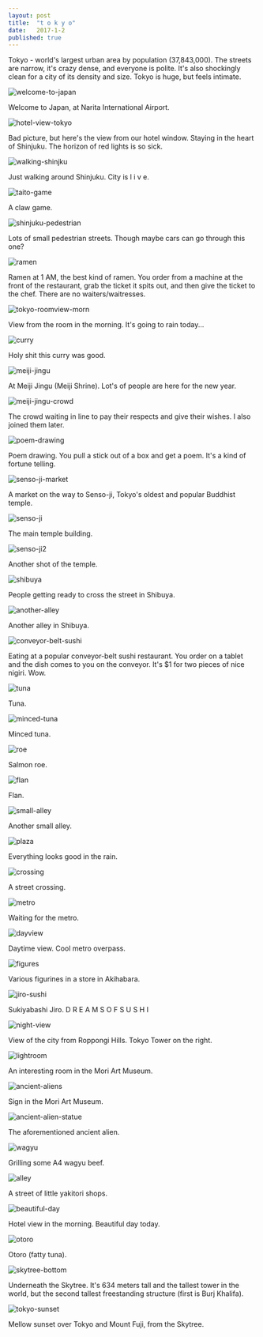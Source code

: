```yaml
---
layout: post
title:  "t o k y o"
date:   2017-1-2
published: true
---
```


Tokyo - world's largest urban area by population (37,843,000). The streets are narrow, it's crazy dense, and everyone is polite. It's also shockingly clean for a city of its density and size. Tokyo is huge, but feels intimate. 

![welcome-to-japan](https://lh3.googleusercontent.com/wyXN7DRbrdFu8VFveZ6o5T2tdM4MoGHAh_SoxYfOfceQoG-DQDtfqNicVQ1p3b1Cyc_wqP4Xow=w1747-h1310-no)

Welcome to Japan, at Narita International Airport. 

![hotel-view-tokyo](https://lh3.googleusercontent.com/C-RRfV9kE4wGJFJUxcBI33pZXcU1mjc1YjAesGfI6iIdNkbqWeboO-dNCviqNLzfyfnNsgGZFw=w1747-h1310-no)

Bad picture, but here's the view from our hotel window. Staying in the heart of Shinjuku. The horizon of red lights is so sick.

![walking-shinjku](https://lh3.googleusercontent.com/G-lVgZSTMVGocYgOeOVOBUmA2mpIz7UL4pUfxLIEd0vEm60zU-FCewy-WDep3ycWmAbKSpkrTw=w1747-h1310-no)

Just walking around Shinjuku. City is l i v e.

![taito-game](https://lh3.googleusercontent.com/LGBdkrBUWBBGuSrWiV0sTWCtNWTxpBp_rZrUBaGZEOULaftuOmjIs0WntoH5goyk_TzNrWmqrg=w1747-h1310-no)

A claw game. 

![shinjuku-pedestrian](https://lh3.googleusercontent.com/DalZKf4R3go9RMM_fsAGLTo9qfiDSPAj6f-OVIWYWdyngZvfhL08DR8UNEon0Ph-_qR3OOqExw=w1671-h1310-no)

Lots of small pedestrian streets. Though maybe cars can go through this one?

![ramen](https://lh3.googleusercontent.com/F2BfoBtUHvpFFVOG7dinOJT-cLobQfkhg9IkpJi8jTVyW5-1wUa3QDA6Ov6MYFHfgF8EYFCfdw=w983-h1310-no)

Ramen at 1 AM, the best kind of ramen. You order from a machine at the front of the restaurant, grab the ticket it spits out, and then give the ticket to the chef. There are no waiters/waitresses. 

![tokyo-roomview-morn](https://lh3.googleusercontent.com/BRJrH7lhGht55A97cnP_23wd8TB_nPlHqypDX-ftLcVbMWXJsHeHSZrpJ7LFMfXngt5X_eOSqw=w1747-h1310-no)

View from the room in the morning. It's going to rain today...

![curry](https://lh3.googleusercontent.com/cbhbrgwqaqW3C-qAQ_eVNQCq39B7vMxnau_f4Z_TaEyYC1Aq0CECUbIZbGuTG2NpjBZQB5p1Sw=w983-h1310-no)

Holy shit this curry was good.

![meiji-jingu](https://lh3.googleusercontent.com/J0WqRan3IU4_otq0DMyG1J4Ho7Izuw6C7js0nv68fVAXiuvGRaSrsZz8mwfLm7eGK0iBuefwhA=w1747-h1310-no)

At Meiji Jingu (Meiji Shrine). Lot's of people are here for the new year. 

![meiji-jingu-crowd](https://lh3.googleusercontent.com/_rTuduEOr_Ew0RGL-UK2E9YkeieulSRVvu1VOu7oZc__4U2H-gxXTr7H7R7ncKeW35S-0Myncg=w1747-h1310-no)

The crowd waiting in line to pay their respects and give their wishes. I also joined them later. 	

![poem-drawing](https://lh3.googleusercontent.com/yWUX5OWhDrayYemJsSwMhRfKdmo7imtkB-sPhmAqT0klEtLLxhAvXPoJWiT6b-SbOAX3ttrEqw=w1747-h1310-no)

Poem drawing. You pull a stick out of a box and get a poem. It's a kind of fortune telling. 

![senso-ji-market](https://lh3.googleusercontent.com/vofHUV_u4lhPZ1fYmlUtr2xH_ABFKjUAOgznbNE2QzJVYhFGaU7Ix428VXcNOykoLTWdfJCGrQ=w983-h1310-no)

A market on the way to Senso-ji, Tokyo's oldest and popular Buddhist temple.

![senso-ji](https://lh3.googleusercontent.com/8MZFw-brlTMko7FB8AHJKJpQ1QnfniOe5ECITJsHO92kBvHidlEZgTZcpV3gnqUhtoPqafTXEA=w1747-h1310-no)

The main temple building. 

![senso-ji2](https://lh3.googleusercontent.com/CaKRhz08tLs_-YtbImFeAyzUI1Sm5eU8EbqSDrElzI-bAvaZrUThaByxxerxjc61ldT-zk5n8w=w1747-h1310-no)

Another shot of the temple. 

![shibuya](https://lh3.googleusercontent.com/fHnm7mUiMjJlSiYLZUExwazEFdSgEI1y-PBqIjyWPVtn6XfxCaeEyXPvkIICdOVHx44k8c28Zw=w1747-h1310-no)

People getting ready to cross the street in Shibuya.

![another-alley](https://lh3.googleusercontent.com/0iNXKquLvU8glhMTM2p1FwIg6ACBL2dwEStWmGQCf8mwF_VGnI78ADi8tPevWS5Py-zn6tXnFA=w983-h1310-no)

Another alley in Shibuya. 

![conveyor-belt-sushi](https://lh3.googleusercontent.com/EHSCFCT2satnF4BelmOzCbTkmPznPHlFhyDY1OISxOlOjETNi_l-_FKzxSiwKpNYcychmBLWZw=w983-h1310-no)

Eating at a popular conveyor-belt sushi restaurant. You order on a tablet and the dish comes to you on the conveyor. It's $1 for two pieces of nice nigiri. Wow. 

![tuna](https://lh3.googleusercontent.com/1Yxyh8Ltf1dxgS2ARbXXYh6UUj-rDFOwSdkFg-ZTtRfkY_85rA2NnT3HJEVsTH4po40SLoa9Ag=w983-h1310-no)

Tuna. 

![minced-tuna](https://lh3.googleusercontent.com/Oiw-xwx-F3baLhUBNmsOLCg9AGPdCsrBAoklWfMNMbo6Ta-Zckl0U_zd8kQE9jr4hfKJwaCqvA=w983-h1310-no)

Minced tuna.

![roe](https://lh3.googleusercontent.com/00P5tAqtOm551eE115JVXylgrDv1o9iYrRs9QJXY2gy4AWq2fzGR7jGD_56x3FiIUakUaiASOQ=w983-h1310-no)

Salmon roe.

![flan](https://lh3.googleusercontent.com/8e_CgeyN5B6RE5a__XqFrwdxN1rJFjcj51-pg01aOpUuWK5vTeP5-c22DwIOmzesShFb8EUY7g=w983-h1310-no)

Flan.

![small-alley](https://lh3.googleusercontent.com/56d6orn-e55WMhD_ESVHsO5v1I6IC3R4FtuCGPsaRSsG8G4zd8WUtzDeA4LzKqAfuidsYPGvbw=w983-h1310-no)

Another small alley. 

![plaza](https://lh3.googleusercontent.com/CIHsIc0tDB66hy34uhSuMCHDtKsplKFA8LOjaXOZe4SgJnvn0Jg1ANwqG4gzAzvZ_hn4HDY26w=w1747-h1310-no)

Everything looks good in the rain.

![crossing](https://lh3.googleusercontent.com/ma1MhZY_Obwz8fPI6TQH1Zzrr0BAB53bkmJ-rlYqp45LCGH4sGTtDUothS1GZzQLw7VpEntEeA=w1747-h1310-no)

A street crossing. 

![metro](https://lh3.googleusercontent.com/IhfM1vWAv8c80LuiuicyY6oo1vK512tje5IWQV74qWFCf19VPNNgqn_uh_8KlQTC1QcdKhLaTg=w1747-h1310-no)

Waiting for the metro. 

![dayview](https://lh3.googleusercontent.com/GA21GD4wpoEveuKCY5vlOe8Zgy_B_QpkinD036R_F4-__ynUMzlPMy1Oy_TOsYAAej-7ZyrTEg=w1747-h1310-no)

Daytime view. Cool metro overpass. 

![figures](https://lh3.googleusercontent.com/s4U05yfK5T60SAPFIOTXW7wKhBIwzF8V_Kz0EO1gSWA8hXtk_mQDqyr1t7QjaMp47zIEpK4e4A=w1747-h1310-no)

Various figurines in a store in Akihabara.

![jiro-sushi](https://lh3.googleusercontent.com/u3AE23BdyBS04z7jj7AYdDIKcdgiiF1qkEkZNpJKS2XD0W9mubESnAtDLwKKrZY7sUYB9pA2uQ=w1747-h1310-no)

Sukiyabashi Jiro. D R E A M S O F S U S H I

![night-view](https://lh3.googleusercontent.com/NeyWuGmKBy1JRbftwLrVbaDap5WF3eacwzhxBCgeN2PI5vA4iHwqbBePEAo3A_BzotGIXiI3AA=w1747-h1310-no)

View of the city from Roppongi Hills. Tokyo Tower on the right. 

![lightroom](https://lh3.googleusercontent.com/wm3btO194uVUUan3FWyRZce7qf-JouihVwwCVMRXoP47FmuHsAsq2bvhP3CGhyfp2OV7oLQe9g=w1747-h1310-no)

An interesting room in the Mori Art Museum.

![ancient-aliens](https://lh3.googleusercontent.com/8LBizL3ZjuHkUHwhkcyqw0TT4rrupmuBWNwutCZHCHCV5GIw_o-iD3NXFvDlqEh3qQV6Jf7pXg=w1747-h1310-no)

Sign in the Mori Art Museum. 

![ancient-alien-statue](https://lh3.googleusercontent.com/kYmnaQrHragLiZFEAh-Ih_sxUWCvxUBld1uTr8AWcMlAi6c3itEYR1lHqPo16b9EpQkAH58dtA=w983-h1310-no)

The aforementioned ancient alien.

![wagyu](https://lh3.googleusercontent.com/LJmmSS_ipSAzKHQiKk_ZKE9HBA8aQudOKzhLtYk64U5i63yNfPnsQQOHGC28V5Ja4uRXzg0u5w=w983-h1310-no)

Grilling some A4 wagyu beef. 

![alley](https://lh3.googleusercontent.com/8wtEShSX7sOKP0n3XwvPxnz-llgHAgB7Fvx2F7PdMPJTJW2mxo4QHN0muO-D8-2Su2aY0cBPpA=w983-h1310-no)

A street of little yakitori shops.

![beautiful-day](https://lh3.googleusercontent.com/FlYJ2OY1vGQwMCJAyAi6icpXcmGh2o_5bbgJb7Jwgvbp9vh9DpZqNwRWV_Da4HqqsWrar6VbBA=w1903-h1310-no)

Hotel view in the morning. Beautiful day today.

![otoro](https://lh3.googleusercontent.com/aJSEiptmXRqoMHRZRczk3HNXsDfbiOfQQOpTZJ5O5BnPArJu167ofOUhGwKFtgvdsn3gBGV_Jg=w983-h1310-no)

Otoro (fatty tuna). 

![skytree-bottom](https://lh3.googleusercontent.com/sNb7vKd7UYO2lJn24OS_ZXZ4CVPMrtIrO4XDNNntzOEaxaFkaywkvTlXr50I0Q6FgfR5XQazLA=w983-h1310-no)

Underneath the Skytree. It's 634 meters tall and the tallest tower in the world, but the second tallest freestanding structure (first is Burj Khalifa). 

![tokyo-sunset](https://lh3.googleusercontent.com/iYYN6FNQ1IEKu2qD62s2jJMpSGUPgq3qY7J8_7qdnVWXTZ0v7MLET43mmXfNCwjwcwV3sCG5WQ=w1747-h1310-no)

Mellow sunset over Tokyo and Mount Fuji, from the Skytree.
